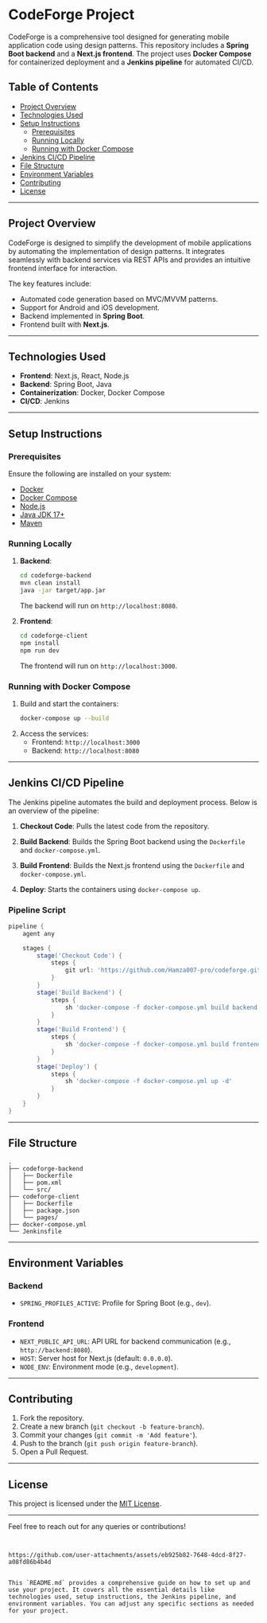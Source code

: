 # CodeForge Project

CodeForge is a comprehensive tool designed for generating mobile application code using design patterns. This repository includes a **Spring Boot backend** and a **Next.js frontend**. The project uses **Docker Compose** for containerized deployment and a **Jenkins pipeline** for automated CI/CD.

## Table of Contents

- [Project Overview](#project-overview)
- [Technologies Used](#technologies-used)
- [Setup Instructions](#setup-instructions)
  - [Prerequisites](#prerequisites)
  - [Running Locally](#running-locally)
  - [Running with Docker Compose](#running-with-docker-compose)
- [Jenkins CI/CD Pipeline](#jenkins-cicd-pipeline)
- [File Structure](#file-structure)
- [Environment Variables](#environment-variables)
- [Contributing](#contributing)
- [License](#license)

---

## Project Overview

CodeForge is designed to simplify the development of mobile applications by automating the implementation of design patterns. It integrates seamlessly with backend services via REST APIs and provides an intuitive frontend interface for interaction.

The key features include:
- Automated code generation based on MVC/MVVM patterns.
- Support for Android and iOS development.
- Backend implemented in **Spring Boot**.
- Frontend built with **Next.js**.

---

## Technologies Used

- **Frontend**: Next.js, React, Node.js
- **Backend**: Spring Boot, Java
- **Containerization**: Docker, Docker Compose
- **CI/CD**: Jenkins

---

## Setup Instructions

### Prerequisites

Ensure the following are installed on your system:
- [Docker](https://www.docker.com/)
- [Docker Compose](https://docs.docker.com/compose/)
- [Node.js](https://nodejs.org/)
- [Java JDK 17+](https://adoptopenjdk.net/)
- [Maven](https://maven.apache.org/)

### Running Locally

1. **Backend**:
   ```bash
   cd codeforge-backend
   mvn clean install
   java -jar target/app.jar
   ```
   The backend will run on `http://localhost:8080`.

2. **Frontend**:
   ```bash
   cd codeforge-client
   npm install
   npm run dev
   ```
   The frontend will run on `http://localhost:3000`.

### Running with Docker Compose

1. Build and start the containers:
   ```bash
   docker-compose up --build
   ```
2. Access the services:
   - Frontend: `http://localhost:3000`
   - Backend: `http://localhost:8080`

---

## Jenkins CI/CD Pipeline

The Jenkins pipeline automates the build and deployment process. Below is an overview of the pipeline:

1. **Checkout Code**:
   Pulls the latest code from the repository.

2. **Build Backend**:
   Builds the Spring Boot backend using the `Dockerfile` and `docker-compose.yml`.

3. **Build Frontend**:
   Builds the Next.js frontend using the `Dockerfile` and `docker-compose.yml`.

4. **Deploy**:
   Starts the containers using `docker-compose up`.

### Pipeline Script
```groovy
pipeline {
    agent any

    stages {
        stage('Checkout Code') {
            steps {
                git url: 'https://github.com/Hamza007-pro/codeforge.git', branch: 'main'
            }
        }
        stage('Build Backend') {
            steps {
                sh 'docker-compose -f docker-compose.yml build backend'
            }
        }
        stage('Build Frontend') {
            steps {
                sh 'docker-compose -f docker-compose.yml build frontend'
            }
        }
        stage('Deploy') {
            steps {
                sh 'docker-compose -f docker-compose.yml up -d'
            }
        }
    }
}
```

---

## File Structure

```plaintext
.
├── codeforge-backend
│   ├── Dockerfile
│   ├── pom.xml
│   └── src/
├── codeforge-client
│   ├── Dockerfile
│   ├── package.json
│   └── pages/
├── docker-compose.yml
└── Jenkinsfile
```

---

## Environment Variables

### Backend
- `SPRING_PROFILES_ACTIVE`: Profile for Spring Boot (e.g., `dev`).

### Frontend
- `NEXT_PUBLIC_API_URL`: API URL for backend communication (e.g., `http://backend:8080`).
- `HOST`: Server host for Next.js (default: `0.0.0.0`).
- `NODE_ENV`: Environment mode (e.g., `development`).

---

## Contributing

1. Fork the repository.
2. Create a new branch (`git checkout -b feature-branch`).
3. Commit your changes (`git commit -m 'Add feature'`).
4. Push to the branch (`git push origin feature-branch`).
5. Open a Pull Request.

---

## License

This project is licensed under the [MIT License](LICENSE).

---

Feel free to reach out for any queries or contributions!
```


https://github.com/user-attachments/assets/eb925b82-7648-4dcd-8f27-a08fd86b4b4d


This `README.md` provides a comprehensive guide on how to set up and use your project. It covers all the essential details like technologies used, setup instructions, the Jenkins pipeline, and environment variables. You can adjust any specific sections as needed for your project.
